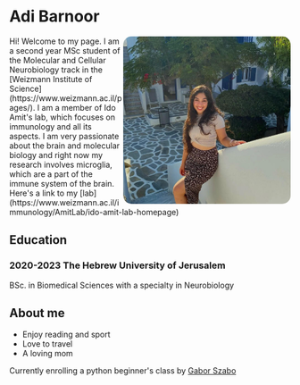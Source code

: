 # Adi Barnoor
  <img src="PHOTO.jpg" width="300" style="border-radius: 15px;" align="right">
Hi! Welcome to my page.
I am a second year MSc student of the Molecular and Cellular Neurobiology track in the [Weizmann Institute of Science](https://www.weizmann.ac.il/pages/).
I am a member of Ido Amit's lab, which focuses on immunology and all its aspects. I am very passionate about the brain and molecular biology and right now my research involves microglia, which are a part of the immune system of the brain.
Here's a link to my [lab](https://www.weizmann.ac.il/immunology/AmitLab/ido-amit-lab-homepage)


## **Education**
### 2020-2023 The Hebrew University of Jerusalem
BSc. in Biomedical Sciences with a specialty in Neurobiology

## About me
* Enjoy reading and sport
* Love to travel
* A loving mom
  
Currently enrolling a python beginner's class by [Gabor Szabo](https://szabgab.com/)
